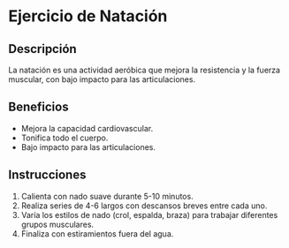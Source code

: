 # Ejercicio de Natación

## Descripción
La natación es una actividad aeróbica que mejora la resistencia y la fuerza muscular, con bajo impacto para las articulaciones.

## Beneficios
- Mejora la capacidad cardiovascular.
- Tonifica todo el cuerpo.
- Bajo impacto para las articulaciones.

## Instrucciones
1. Calienta con nado suave durante 5-10 minutos.
2. Realiza series de 4-6 largos con descansos breves entre cada uno.
3. Varía los estilos de nado (crol, espalda, braza) para trabajar diferentes grupos musculares.
4. Finaliza con estiramientos fuera del agua.
